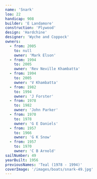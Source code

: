 ```yaml
---
name: 'Snark'
loa: 22
handicap: 908
builder: 'E Landamore'
construction: 'Plywood'
design: 'Hardchine'
designer: 'Wyche and Coppock'
owners:
  - from: 2005
    to: null
    owner: 'Mark Elson'
  - from: 1994
    to: 2005
    owner: 'Rev Neville Khambatta'
  - from: 1994
    to: 2005
    owner: 'V Khambatta'
  - from: 1982
    to: 1994
    owner: 'J Forster'
  - from: 1978
    to: 1982
    owner: 'John Parker'
  - from: 1970
    to: 1978
    owner: 'G E Daniels'
  - from: 1957
    to: 1966
    owner: 'G K Snow'
  - from: 1957
    to: 1970
    owner: 'C B Arnold'
sailNumber: 49
yearBuilt: 1956
previousNames: 'Teal (1978 - 1994)'
coverImage: '/images/boats/snark-49.jpg'
---
```

